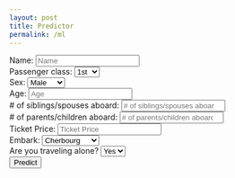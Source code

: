 ```yaml
---
layout: post
title: Predictor
permalink: /ml
---
```

<!DOCTYPE html>
<html lang="en">
<head>
    <meta charset="UTF-8">
    <meta name="viewport" content="width=device-width, initial-scale=1.0">
    <title>ML Titanic Predictor</title>
    <link rel="stylesheet" href="ml-styles.css">
</head>
<body>
    <div class="main">
        <div class="signup">
            <form id="titanic-form">
                <label for="Name">Name:</label>
                <input id="Name" type="text" placeholder="Name" required><br>
                <label for="class">Passenger class:</label>
                <select id="class" required>
                    <option value="1">1st</option>
                    <option value="2">2nd</option>
                    <option value="3">3rd</option>
                </select><br>
                <label for="sex">Sex:</label>
                <select id="sex" required>
                    <option value="male">Male</option>
                    <option value="female">Female</option>
                </select><br>
                <label for="age">Age:</label>
                <input id="age" type="number" placeholder="Age"><br>
                <label for="sibsp"># of siblings/spouses aboard:</label>
                <input id="sibsp" type="number" placeholder="# of siblings/spouses aboard"><br>
                <label for="parch"># of parents/children aboard:</label>
                <input id="parch" type="number" placeholder="# of parents/children aboard"><br>
                <label for="price">Ticket Price:</label>
                <input id="price" type="number" placeholder="Ticket Price"><br>
                <label for="embark">Embark:</label>
                <select id="embark">
                    <option value="C">Cherbourg</option>
                    <option value="Q">Queenstown</option>
                    <option value="S">Southampton</option>
                </select><br>
                <label for="alone">Are you traveling alone?</label>
                <select id="alone">
                    <option value="True">Yes</option>
                    <option value="False">No</option>
                </select><br>
                <button type="button" onclick="predictSurvival()">Predict</button>
            </form>
        </div>
    </div>
    <div id="result"></div>
    <script>
        function predictSurvival() {
            var form = document.getElementById('titanic-form');
            var formData = new FormData(form);
            fetch('/api/titanic/predict', {
                method: 'POST',
                body: formData
            })
            .then(response => response.json())
            .then(data => {
                document.getElementById('result').innerHTML = "Survival Probability: " + (data.survival_percentage * 100).toFixed(2) + "%";
            })
            .catch(error => {
                console.error('Error:', error);
            });
        }
    </script>
</body>
</html>